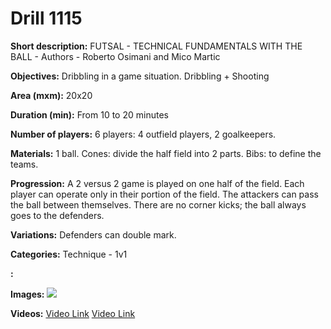 # Drill 1115

**Short description:**
FUTSAL - TECHNICAL FUNDAMENTALS WITH THE BALL - Authors - Roberto Osimani and Mico Martic

**Objectives:**
Dribbling in a game situation. Dribbling + Shooting

**Area (mxm):**
20x20

**Duration (min):**
From 10 to 20 minutes

**Number of players:**
6 players: 4 outfield players, 2 goalkeepers.

**Materials:**
1 ball. Cones: divide the half field into 2 parts. Bibs: to define the teams.

**Progression:**
A 2 versus 2 game is played on one half of the field. Each player can operate only in their portion of the field. The attackers can pass the ball between themselves. There are no corner kicks; the ball always goes to the defenders.

**Variations:**
Defenders can double mark.

**Categories:**
Technique - 1v1

**:**


**Images:**
![](https://www.coachingfutsal.com/\images\8878e13f58c2abbc4c5d95fee9609cbd513605593a77e5d2410dea2e2dcd3d5a74aea402cccad500cd299c10d6d9a2f691e96b5e6fdd3c36298054dd003a8afc52c1e88917ca8.jpg)

**Videos:**
[Video Link](https://www.youtube.com/embed/AqNm-Zu4LrQ)
[Video Link](https://www.youtube.com/embed/9-pqL94k-zw)

